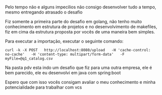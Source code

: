 Pelo tempo não e alguns impecilios não consigo desenvolver tudo a tempo, mesmo entregando atrasado o desafio

Fiz somente a primeira parte do desafio em golang, não tenho muito conhecimento em estrutura de projetos e no desenvolvimento de makefiles, fiz em cima da estrutura proposta por vocês de uma maneira bem simples.

Para executar a importação, executar o seguinte comando:

```
curl -k -X POST   http://localhost:8080/upload   -H 'cache-control: no-cache'   -H 'content-type: multipart/form-data'   -F myFile=@q1_catalog.csv 
```

Na pasta pdv esta indo um desafio que fiz para uma outra empresa, ele é bem parecido, ele eu desenvolvi em java com spring:boot

Espero que com isso vocês consigam avaliar o meu conhecimento e minha potencialidade para trabalhar com vcs
